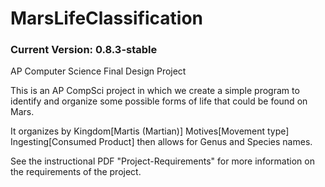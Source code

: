 # MarsLifeClassification

### Current Version: 0.8.3-stable

AP Computer Science Final Design Project

This is an AP CompSci project in which we create a simple program to identify and organize some possible forms of life that could be found on Mars.

It organizes by Kingdom[Martis (Martian)] Motives[Movement type] Ingesting[Consumed Product] then allows for Genus and Species names.

See the instructional PDF "Project-Requirements" for more information on the requirements of the project.
